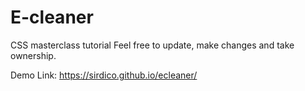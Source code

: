 # E-cleaner
CSS masterclass tutorial
Feel free to update, make changes and take ownership. 

Demo Link: https://sirdico.github.io/ecleaner/
